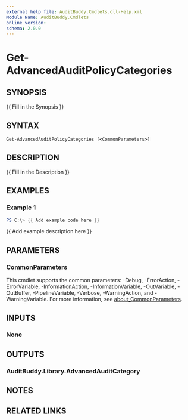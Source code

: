 ```yaml
---
external help file: AuditBuddy.Cmdlets.dll-Help.xml
Module Name: AuditBuddy.Cmdlets
online version:
schema: 2.0.0
---
```


# Get-AdvancedAuditPolicyCategories

## SYNOPSIS
{{ Fill in the Synopsis }}

## SYNTAX

```
Get-AdvancedAuditPolicyCategories [<CommonParameters>]
```

## DESCRIPTION
{{ Fill in the Description }}

## EXAMPLES

### Example 1
```powershell
PS C:\> {{ Add example code here }}
```

{{ Add example description here }}

## PARAMETERS

### CommonParameters
This cmdlet supports the common parameters: -Debug, -ErrorAction, -ErrorVariable, -InformationAction, -InformationVariable, -OutVariable, -OutBuffer, -PipelineVariable, -Verbose, -WarningAction, and -WarningVariable. For more information, see [about_CommonParameters](http://go.microsoft.com/fwlink/?LinkID=113216).

## INPUTS

### None

## OUTPUTS

### AuditBuddy.Library.AdvancedAuditCategory

## NOTES

## RELATED LINKS
